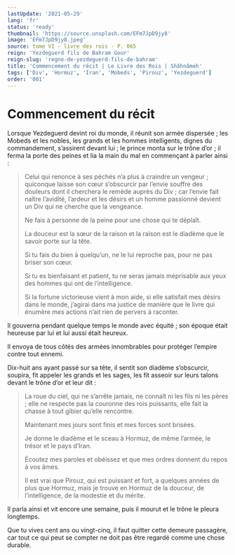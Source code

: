 ```yaml
---
lastUpdate: '2021-05-29'
lang: 'fr'
status: 'ready'
thumbnail: 'https://source.unsplash.com/EFm7JpD9jy8'
image: 'EFm7JpD9jy8.jpeg'
source: tome VI - livre des rois - P. 065
reign: 'Yezdeguerd fils de Bahram Gour'
reign-slug: 'regne-de-yezdeguerd-fils-de-bahram'
title: 'Commencement du récit | Le Livre des Rois | Shâhnâmeh'
tags: ['Div', 'Hormuz', 'Iran', 'Mobeds', 'Pirouz', 'Yezdeguerd']
order: '001'
---
```


# Commencement du récit

Lorsque Yezdeguerd devint roi du monde, il réunit son armée dispersée ; les Mobeds et les nobles, les grands et les hommes intelligents, dignes du commandement, s’assirent devant lui ; le prince monta sur le trône d’or ; il ferma la porte des peines et lia la main du mal en commençant à parler ainsi :

> Celui qui renonce à ses péchés n’a plus à craindre un vengeur ; quiconque laisse son cœur s’obscurcir par l’envie souffre des douleurs dont il cherchera le remède auprès du Div ; car l’envie fait naître l’avidité, l’ardeur et les désirs et un homme passionné devient un Div qui ne cherche que la vengeance.
>
> Ne fais à personne de la peine pour une chose qui te déplaît.
>
> La douceur est la sœur de la raison et la raison est le diadème que le savoir porte sur la tête.
>
> Si tu fais du bien à quelqu’un, ne le lui reproche pas, pour ne pas briser son cœur.
>
> Si tu es bienfaisant et patient, tu ne seras jamais méprisable aux yeux des hommes qui ont de l’intelligence.
>
> Si la fortune victorieuse vient à mon aide, si elle satisfait mes désirs dans le monde, j’agirai dans ma justice de manière que le livre qui énumère mes actions n’ait rien de pervers à raconter.

Il gouverna pendant quelque temps le monde avec équité ; son époque était heureuse par lui et lui aussi était heureux.

Il envoya de tous côtés des armées innombrables pour protéger l’empire contre tout ennemi.

Dix-huit ans ayant passé sur sa tête, il sentit son diadème s’obscurcir, soupira, fit appeler les grands et les sages, les fit asseoir sur leurs talons devant le trône d’or et leur dit :

> La roue du ciel, qui ne s’arrête jamais, ne connaît ni les fils ni les pères ; elle ne respecte pas la couronne des rois puissants, elle fait la chasse à tout gibier qu’elle rencontre.
>
> Maintenant mes jours sont finis et mes forces sont brisées.
>
> Je donne le diadème et le sceau à Hormuz, de même l’armée, le trésor et le pays d’Iran.
>
> Écoutez mes paroles et obéissez et que mes ordres donnent du repos à vos âmes.
>
> Il est vrai que Pirouz, qui est puissant et fort, a quelques années de plus que Hormuz, mais je trouve en Hormuz de la douceur, de l’intelligence, de la modestie et du mérite.

Il parla ainsi et vit encore une semaine, puis il mourut et le trône le pleura longtemps.

Que tu vives cent ans ou vingt-cinq, il faut quitter cette demeure passagère, car tout ce qui peut se compter ne doit pas être regardé comme une chose durable.
